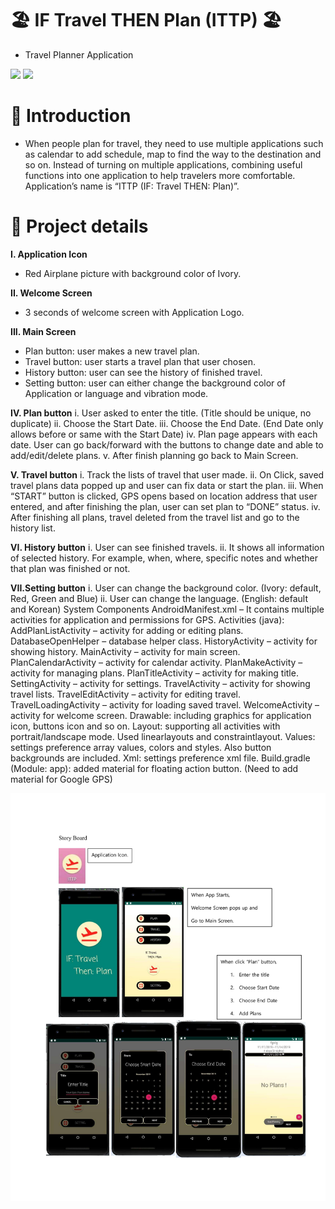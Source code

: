# 🏖 IF Travel THEN Plan (ITTP) 🏖

- Travel Planner Application

<div>
  <picture>
    <img src="https://img.shields.io/badge/Java-ED8B00?style=flat&logo=openjdk&logoColor=white"/>
  </picture>
  
  <picture>
    <img src="https://img.shields.io/badge/Android Studio-3DDC84?style=flat&logo=Android Studio&logoColor=white"/>
  </picture>
</div>

# 🚀 Introduction

- When people plan for travel, they need to use multiple applications such as calendar
to add schedule, map to find the way to the destination and so on. Instead of turning
on multiple applications, combining useful functions into one application to help
travelers more comfortable. Application’s name is “ITTP (IF: Travel THEN: Plan)”.

# 📖 Project details

**I. Application Icon**
  - Red Airplane picture with background color of Ivory.

**II. Welcome Screen**
  - 3 seconds of welcome screen with Application Logo.

**III. Main Screen**
  - Plan button: user makes a new travel plan.
  - Travel button: user starts a travel plan that user chosen.
  - History button: user can see the history of finished travel.
  - Setting button: user can either change the background color of Application or language and vibration mode.

**IV. Plan button**
  i. User asked to enter the title. (Title should be unique, no duplicate)
  ii. Choose the Start Date.
  iii. Choose the End Date. (End Date only allows before or same with the
  Start Date)
  iv. Plan page appears with each date. User can go back/forward with the
  buttons to change date and able to add/edit/delete plans.
  v. After finish planning go back to Main Screen.
  
**V. Travel button**
  i. Track the lists of travel that user made.
  ii. On Click, saved travel plans data popped up and user can fix data or
  start the plan.
  iii. When “START” button is clicked, GPS opens based on location address
  that user entered, and after finishing the plan, user can set plan to
  “DONE” status.
  iv. After finishing all plans, travel deleted from the travel list and go to the
  history list.
  
**VI. History button**
  i. User can see finished travels.
  ii. It shows all information of selected history. For example, when, where,
  specific notes and whether that plan was finished or not.
  
**VII.Setting button**
  i. User can change the background color. (Ivory: default, Red, Green and
  Blue)
  ii. User can change the language. (English: default and Korean)
System Components
AndroidManifest.xml – It contains multiple activities for application and
permissions for GPS.
Activities (java):
AddPlanListActivity – activity for adding or editing plans.
DatabaseOpenHelper – database helper class.
HistoryActivity – activity for showing history.
MainActivity – activity for main screen.
PlanCalendarActivity – activity for calendar activity.
PlanMakeActivity – activity for managing plans.
PlanTitleActivity – activity for making title.
SettingActivity – activity for settings.
TravelActivity – activity for showing travel lists.
TravelEditActivity – activity for editing travel.
TravelLoadingActivity – activity for loading saved travel.
WelcomeActivity – activity for welcome screen.
Drawable: including graphics for application icon, buttons icon and so on.
Layout: supporting all activities with portrait/landscape mode. Used linearlayouts
and constraintlayout.
Values: settings preference array values, colors and styles. Also button backgrounds
are included.
Xml: settings preference xml file.
Build.gradle (Module: app): added material for floating action button.
 (Need to add material for Google GPS)
















<img src="image1.jpg"/>


